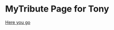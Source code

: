 # MyTribute Page for Tony
<a href="https://giftedgeek.github.io/TonyTributePage/" target="_blank"> Here you go </a>
